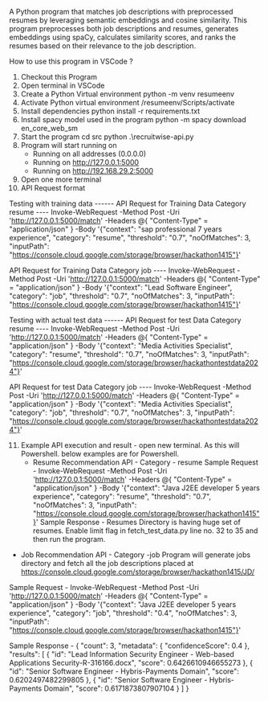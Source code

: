 A Python program that matches job descriptions with preprocessed resumes by leveraging semantic embeddings and cosine similarity. This program preprocesses both job descriptions and resumes, generates embeddings using spaCy, calculates similarity scores, and ranks the resumes based on their relevance to the job description.

How to use this program in VSCode ?

1. Checkout this Program
2. Open terminal in VSCode 
3. Create a Python Virtual environment 
   python -m venv resumeenv
4. Activate Python virtual environment
   /resumeenv/Scripts/activate
5. Install dependencies
   python install -r requirements.txt
6. Install spacy model used in the program
   python -m spacy download en_core_web_sm
7. Start the program
   cd src
   python .\recruitwise-api.py
8. Program will start running on
    * Running on all addresses (0.0.0.0)
    * Running on http://127.0.0.1:5000
    * Running on http://192.168.29.2:5000
9. Open one more terminal
10. API Request format

Testing with training data ------
API Request for Training Data Category resume ----
Invoke-WebRequest -Method Post -Uri 'http://127.0.0.1:5000/match' -Headers @{ "Content-Type" = "application/json" } -Body '{"context": "sap professional 7 years experience", "category": "resume", "threshold": "0.7", "noOfMatches": 3, "inputPath": "https://console.cloud.google.com/storage/browser/hackathon1415"}'

API Request for Training Data Category job ----
Invoke-WebRequest -Method Post -Uri 'http://127.0.0.1:5000/match' -Headers @{ "Content-Type" = "application/json" } -Body '{"context": "Lead Software Engineer", "category": "job", "threshold": "0.7", "noOfMatches": 3, "inputPath": "https://console.cloud.google.com/storage/browser/hackathon1415"}'


Testing with actual test data ------
API Request for test Data Category resume ----
Invoke-WebRequest -Method Post -Uri 'http://127.0.0.1:5000/match' -Headers @{ "Content-Type" = "application/json" } -Body '{"context": "Media Activities Specialist", "category": "resume", "threshold": "0.7", "noOfMatches": 3, "inputPath": "https://console.cloud.google.com/storage/browser/hackathontestdata2024"}'


API Request for test Data Category job ----
Invoke-WebRequest -Method Post -Uri 'http://127.0.0.1:5000/match' -Headers @{ "Content-Type" = "application/json" } -Body '{"context": "Media Activities Specialist", "category": "job", "threshold": "0.7", "noOfMatches": 3, "inputPath": "https://console.cloud.google.com/storage/browser/hackathontestdata2024"}'

11. Example API execution and result -  open new terminal. As this will Powershell. below examples are for Powershell.
    * Resume Recommendation API - Category - resume
   Sample Request - 
   Invoke-WebRequest -Method Post -Uri 'http://127.0.0.1:5000/match' -Headers @{ "Content-Type" = "application/json" } -Body '{"context": "Java J2EE developer 5 years experience", "category": "resume", "threshold": "0.7", "noOfMatches": 3, "inputPath": "https://console.cloud.google.com/storage/browser/hackathon1415"}'
   Sample Response - 
   Resumes Directory is having huge set of resumes. Enable limit flag in fetch_test_data.py line no. 32 to 35 and then run the program.

   * Job Recommendation API - Category -job
   Program will generate jobs directory and fetch all the job descriptions placed at 
   https://console.cloud.google.com/storage/browser/hackathon1415/JD/

   Sample Request - 
   Invoke-WebRequest -Method Post -Uri 'http://127.0.0.1:5000/match' -Headers @{ "Content-Type" = "application/json" } -Body '{"context": "Java J2EE developer 5 years experience", "category": "job", "threshold": "0.4", "noOfMatches": 3, "inputPath": "https://console.cloud.google.com/storage/browser/hackathon1415"}'
   
   Sample Response - 
   {
    "count": 3,
    "metadata": {
        "confidenceScore": 0.4
    },
    "results": [
        {
            "id": "Lead Information Security Engineer - Web-based Applications Security-R-316166.docx",
            "score": 0.6426610946655273
        },
        {
            "id": "Senior Software Engineer - Hybris-Payments Domain",
            "score": 0.6202497482299805
        },
        {
            "id": "Senior Software Engineer - Hybris-Payments Domain",
            "score": 0.6171873807907104
        }
    ]
}





    
